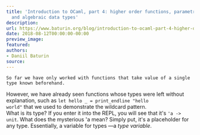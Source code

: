 ```yaml
---
title: 'Introduction to OCaml, part 4: higher order functions, parametric polymorphism
  and algebraic data types'
description:
url: https://www.baturin.org/blog/introduction-to-ocaml-part-4-higher-order-functions-parametric-polymorphism-and-algebraic-data-types
date: 2018-08-12T00:00:00-00:00
preview_image:
featured:
authors:
- Daniil Baturin
source:
---
```



    So far we have only worked with functions that take value of a single type known beforehand.
However, we have already seen functions whose types were left without explanation, such as
<code>let hello _ = print_endline &quot;hello world&quot;</code> that we used to demonstrate the wildcard pattern.
<br/>
What is its type? If you enter it into the REPL, you will see that it's <code>'a -&gt; unit</code>.
What does the mysterious 'a mean? Simply put, it's a placeholder for any type.
Essentially, a variable for types &mdash;a <em>type variable</em>.
    
